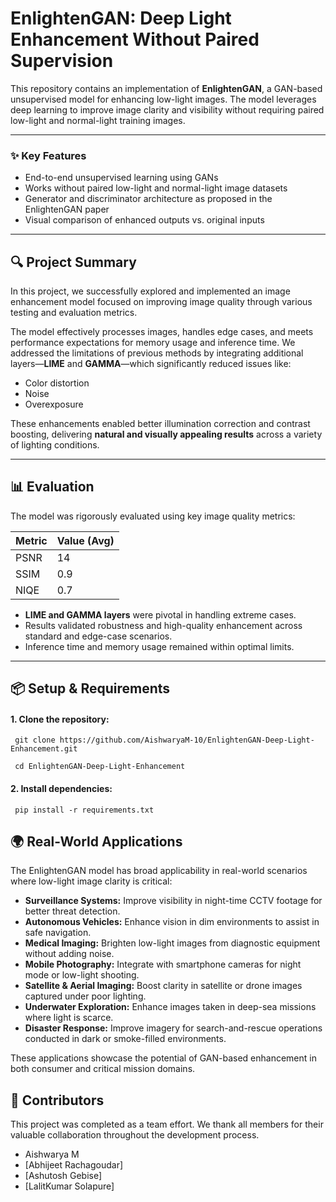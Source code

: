# EnlightenGAN: Deep Light Enhancement Without Paired Supervision

This repository contains an implementation of **EnlightenGAN**, a GAN-based unsupervised model for enhancing low-light images. The model leverages deep learning to improve image clarity and visibility without requiring paired low-light and normal-light training images.

---
### ✨ Key Features

- End-to-end unsupervised learning using GANs
- Works without paired low-light and normal-light image datasets
- Generator and discriminator architecture as proposed in the EnlightenGAN paper
- Visual comparison of enhanced outputs vs. original inputs

---

## 🔍 Project Summary

In this project, we successfully explored and implemented an image enhancement model focused on improving image quality through various testing and evaluation metrics.

The model effectively processes images, handles edge cases, and meets performance expectations for memory usage and inference time. We addressed the limitations of previous methods by integrating additional layers—**LIME** and **GAMMA**—which significantly reduced issues like:
- Color distortion
- Noise
- Overexposure

These enhancements enabled better illumination correction and contrast boosting, delivering **natural and visually appealing results** across a variety of lighting conditions.

---

## 📊 Evaluation

The model was rigorously evaluated using key image quality metrics:

| Metric | Value (Avg) |
|--------|-------------|
| PSNR   | 14          |
| SSIM   | 0.9         |
| NIQE   | 0.7         |

- **LIME and GAMMA layers** were pivotal in handling extreme cases.
- Results validated robustness and high-quality enhancement across standard and edge-case scenarios.
- Inference time and memory usage remained within optimal limits.

---

## 📦 Setup & Requirements

#### 1. Clone the repository:

     git clone https://github.com/AishwaryaM-10/EnlightenGAN-Deep-Light-Enhancement.git

     cd EnlightenGAN-Deep-Light-Enhancement

#### 2. Install dependencies:

     pip install -r requirements.txt

## 🌍 Real-World Applications

The EnlightenGAN model has broad applicability in real-world scenarios where low-light image clarity is critical:

- **Surveillance Systems:** Improve visibility in night-time CCTV footage for better threat detection.
- **Autonomous Vehicles:** Enhance vision in dim environments to assist in safe navigation.
- **Medical Imaging:** Brighten low-light images from diagnostic equipment without adding noise.
- **Mobile Photography:** Integrate with smartphone cameras for night mode or low-light shooting.
- **Satellite & Aerial Imaging:** Boost clarity in satellite or drone images captured under poor lighting.
- **Underwater Exploration:** Enhance images taken in deep-sea missions where light is scarce.
- **Disaster Response:** Improve imagery for search-and-rescue operations conducted in dark or smoke-filled environments.

These applications showcase the potential of GAN-based enhancement in both consumer and critical mission domains.


## 👥 Contributors

This project was completed as a team effort. We thank all members for their valuable collaboration throughout the development process.

- Aishwarya M
- [Abhijeet Rachagoudar]
- [Ashutosh Gebise]
- [LalitKumar Solapure]







